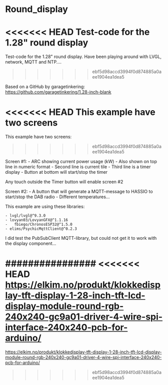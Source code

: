 # Round_display
<<<<<<< HEAD
Test-code for the 1.28" round display
=======
Test-code for the 1.28" round display.
Have been playing around with LVGL, network, MQTT and NTP....
>>>>>>> ebf5d98accd3994f0d874885a0aee1904ea1dea5

Based on a GitHub by garagetinkering:
	https://github.com/garagetinkering/1.28-inch-blank


<<<<<<< HEAD
This example have two screens
=======
This example have two screens:
>>>>>>> ebf5d98accd3994f0d874885a0aee1904ea1dea5

Screen #1:
	- ARC showing current power usage (kW)
	- Also shown on top line in numeric format
	- Second line is current tile
	- Third line is a timer display
	- Button at bottom will start/stop the timer

Any touch outside the Timer button will enable screen #2

Screen #2:
	- A button that will generate a MQTT-message to HASSIO to start/stop the DAB radio
	- Different temperatures...

This example are using these libraries:

	- lvgl/lvgl@^9.3.0
	- lovyan03/LovyanGFX@^1.1.16
	-	fbiego/ChronosESP32@^1.5.0
	- elims/PsychicMqttClient@^0.2.3

I did test the PubSubClient MQTT-library, but could not get it to work with the display component...

################
<<<<<<< HEAD
https://elkim.no/produkt/klokkedisplay-tft-display-1-28-inch-tft-lcd-display-module-round-rgb-240x240-gc9a01-driver-4-wire-spi-interface-240x240-pcb-for-arduino/
=======
https://elkim.no/produkt/klokkedisplay-tft-display-1-28-inch-tft-lcd-display-module-round-rgb-240x240-gc9a01-driver-4-wire-spi-interface-240x240-pcb-for-arduino/
>>>>>>> ebf5d98accd3994f0d874885a0aee1904ea1dea5
